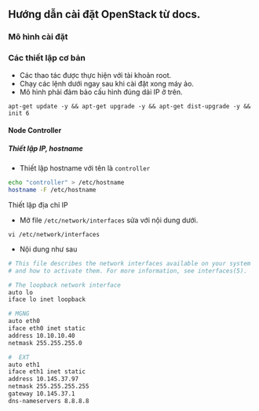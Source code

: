 ## Hướng dẫn cài đặt OpenStack từ docs.

### Mô hình cài đặt


### Các thiết lập cơ bản

- Các thao tác được thực hiện với tài khoản root.
- Chạy các lệnh dưới ngay sau khi cài đặt xong máy ảo.
- Mô hình phải đảm bảo cấu hình đúng dải IP ở trên.

`
apt-get update -y && apt-get upgrade -y && apt-get dist-upgrade -y && init 6
`

#### Node Controller
##### Thiết lập IP, hostname


- Thiết lập hostname với tên là `controller` 

```sh 
echo "controller" > /etc/hostname
hostname -F /etc/hostname
```

Thiết lập địa chỉ IP
- Mở file `/etc/network/interfaces` sửa với nội dung dưới.

`
vi /etc/network/interfaces
`

- Nội dung như sau

```sh
# This file describes the network interfaces available on your system
# and how to activate them. For more information, see interfaces(5).

# The loopback network interface
auto lo
iface lo inet loopback

# MGNG
auto eth0
iface eth0 inet static
address 10.10.10.40
netmask 255.255.255.0

#  EXT
auto eth1
iface eth1 inet static
address 10.145.37.97
netmask 255.255.255.255
gateway 10.145.37.1
dns-nameservers 8.8.8.8
```



